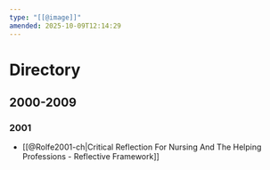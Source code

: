 ```yaml
---
type: "[[@image]]"
amended: 2025-10-09T12:14:29
---
```


# Directory
## 2000-2009
### 2001
- [[@Rolfe2001-ch|Critical Reflection For Nursing And The Helping Professions - Reflective Framework]]
